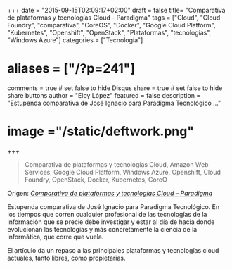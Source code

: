 +++
date = "2015-09-15T02:09:17+02:00"
draft = false
title= "Comparativa de plataformas y tecnologías Cloud - Paradigma"
tags = ["Cloud", "Cloud Foundry", "comparativa", "CoreOS", "Docker", "Google Cloud Platform", "Kubernetes", "Openshift", "OpenStack", "Plataformas", "tecnologías", "Windows Azure"]
categories = ["Tecnología"]
# aliases = ["/?p=241"]
comments = true	# set false to hide Disqus
share = true	# set false to hide share buttons
author = "Eloy López"
featured = false
description = "Estupenda comparativa de José Ignacio para Paradigma Tecnológico ..."
# image ="/static/deftwork.png"
+++
> Comparativa de plataformas y tecnologías Cloud, Amazon Web Services, Google Cloud Platform, Windows Azure, Openshift, Cloud Foundry, OpenStack, Docker, Kubernetes, CoreO

Origen: _[Comparativa de plataformas y tecnologías Cloud &#8211; Paradigma][1]_

Estupenda comparativa de José Ignacio para Paradigma Tecnológico. En los tiempos que corren cualquier profesional de las tecnologías de la información que se precie debe investigar y estar al día de hacia donde evolucionan las tecnologías y más concretamente la ciencia de la informática, que corre que vuela.

El artículo da un repaso a las principales plataformas y tecnologías cloud actuales, tanto libres, como propietarias.

 [1]: http://www.paradigmatecnologico.com/techbiz/comparativa-de-plataformas-y-tecnologias-cloud/
